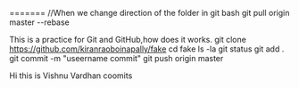 
=======
//When we change direction of the folder in git bash
git pull origin master --rebase




This is a practice for Git and GitHub,how does it works.
git clone https://github.com/kiranraoboinapally/fake
cd fake
ls -la
git status
git add .
git commit -m "useername commit"
git push origin master

Hi this is Vishnu Vardhan coomits
